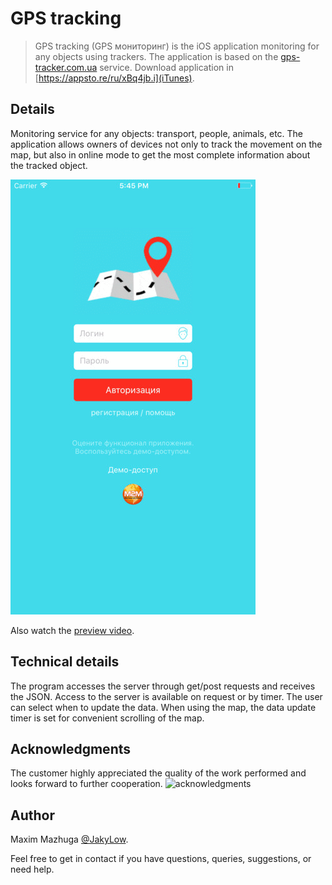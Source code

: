# GPS tracking
> GPS tracking (GPS мониторинг) is the iOS application monitoring for any objects using trackers. The application is based on the [gps-tracker.com.ua](http://gps-tracker.com.ua) service. Download application in [https://appsto.re/ru/xBq4jb.i](iTunes).

## Details
Monitoring service for any objects: transport, people, animals, etc. The application allows owners of devices not only to track the movement on the map, but also in online mode to get the most complete information about the tracked object.

![preview](https://github.com/JakyLow/GPS/blob/master/preview.gif?raw=true)

Also watch the [preview video](https://youtu.be/Ui9Xiz563Kw).

## Technical details
The program accesses the server through get/post requests and receives the JSON. Access to the server is available on request or by timer. The user can select when to update the data. When using the map, the data update timer is set for convenient scrolling of the map.

## Acknowledgments
The customer highly appreciated the quality of the work performed and looks forward to further cooperation.
![acknowledgments](https://scontent.xx.fbcdn.net/v/t1.0-9/18835779_1568986819781144_5855514479227497650_n.jpg?oh=c6bee8cfc0b97072093ec65d37a27e6b&oe=59E2C970)

## Author
Maxim Mazhuga [@JakyLow](https://www.facebook.com/maxim.mazhuga). 

Feel free to get in contact if you have questions, queries, suggestions, or need help.
